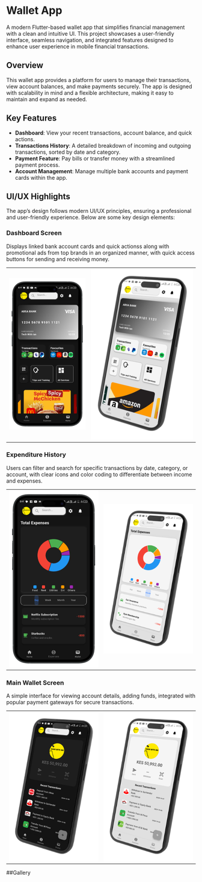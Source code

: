 # Wallet App

A modern Flutter-based wallet app that simplifies financial management with a clean and intuitive UI. This project showcases a user-friendly interface, seamless navigation, and integrated features designed to enhance user experience in mobile financial transactions.

## Overview

This wallet app provides a platform for users to manage their transactions, view account balances, and make payments securely. The app is designed with scalability in mind and a flexible architecture, making it easy to maintain and expand as needed.

## Key Features

- **Dashboard**: View your recent transactions, account balance, and quick actions.
- **Transactions History**: A detailed breakdown of incoming and outgoing transactions, sorted by date and category.
- **Payment Feature**: Pay bills or transfer money with a streamlined payment process.
- **Account Management**: Manage multiple bank accounts and payment cards within the app.

## UI/UX Highlights

The app’s design follows modern UI/UX principles, ensuring a professional and user-friendly experience. Below are some key design elements:

### Dashboard Screen
Displays linked bank account cards and quick actionss  along with promotional ads from top brands in an organized manner, with quick access buttons for sending and receiving money.

<table>
  <tr>
    <td><img src="Screenshot_20241009-104710-portrait.png" alt="Dashboard UI" width="300"/></td>
    <td><img src="Screenshot_20241009-104741-left.png" alt="Expense Tracker" width="400"/></td>
  </tr>
</table>

### Expenditure History
Users can filter and search for specific transactions by date, category, or account, with clear icons and color coding to differentiate between income and expenses.

<table>
  <tr>
    <td><img src="Screenshot_20241009-104718-portrait.png" alt="Transaction History" width="400"/></td>
    <td><img src="Screenshot_20241009-104754-left.png" alt="Transaction Detail" width="400"/></td>
  </tr>
</table>

### Main Wallet Screen
A simple interface for viewing account details, adding funds,  integrated with popular payment gateways for secure transactions.

<table>
  <tr>
    <td><img src="Screenshot_20241009-104724-left.png" alt="Payment Screen" width="400"/></td>
    <td><img src="Screenshot_20241009-104800-left.png" alt="Wallet Overview" width="400"/></td>
  </tr>
</table>


##Gallery

